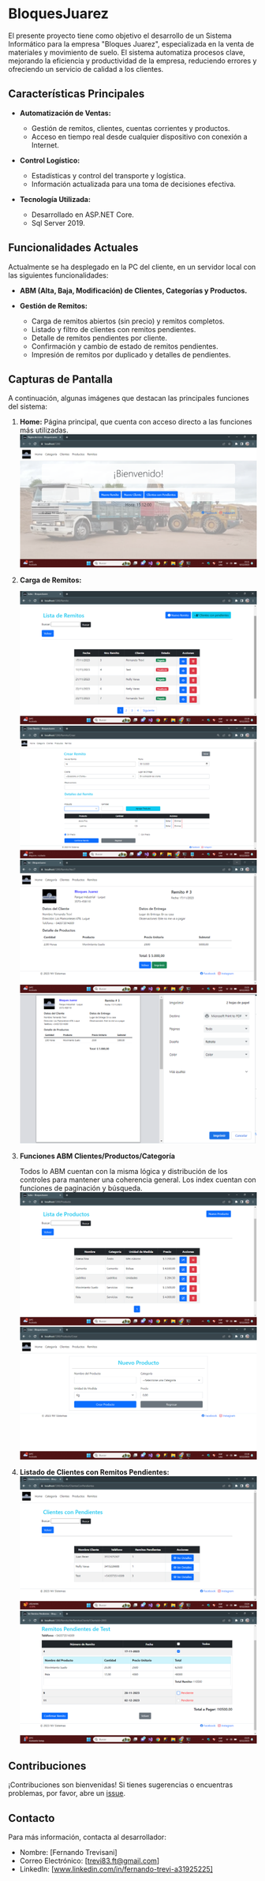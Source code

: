 # BloquesJuarez

El presente proyecto tiene como objetivo el desarrollo de un Sistema Informático para la empresa "Bloques Juarez", especializada en la venta de materiales y movimiento de suelo. El sistema automatiza procesos clave, mejorando la eficiencia y productividad de la empresa, reduciendo errores y ofreciendo un servicio de calidad a los clientes.

## Características Principales

- **Automatización de Ventas:**
  - Gestión de remitos, clientes, cuentas corrientes y productos.
  - Acceso en tiempo real desde cualquier dispositivo con conexión a Internet.

- **Control Logístico:**
  - Estadísticas y control del transporte y logística.
  - Información actualizada para una toma de decisiones efectiva.

- **Tecnología Utilizada:**
  - Desarrollado en ASP.NET Core.
  - Sql Server 2019.

## Funcionalidades Actuales

Actualmente se ha desplegado en la PC del cliente, en un servidor local con las siguientes funcionalidades:

- **ABM (Alta, Baja, Modificación) de Clientes, Categorías y Productos.**
  
- **Gestión de Remitos:**
  - Carga de remitos abiertos (sin precio) y remitos completos.
  - Listado y filtro de clientes con remitos pendientes.
  - Detalle de remitos pendientes por cliente.
  - Confirmación y cambio de estado de remitos pendientes.
  - Impresión de remitos por duplicado y detalles de pendientes.

## Capturas de Pantalla

A continuación, algunas imágenes que destacan las principales funciones del sistema:

1. **Home:**
   Página principal, que cuenta con acceso directo a las funciones más utilizadas.
   ![Principal](BloquesJuarez/wwwroot/imagenes/JuarezCapturas/Home.png)

2. **Carga de Remitos:**
   
   ![Listado de remitos](BloquesJuarez/wwwroot/imagenes/JuarezCapturas/IndexRemito.png)
   ![Carga de remito y detalles](BloquesJuarez/wwwroot/imagenes/JuarezCapturas/MasterDetails.png)
   ![Ver remito](BloquesJuarez/wwwroot/imagenes/JuarezCapturas/VerRemito.png)
   ![Imprimir Remito](BloquesJuarez/wwwroot/imagenes/JuarezCapturas/ImprimirRemito.png)
   
3. **Funciones ABM Clientes/Productos/Categoría**

     Todos lo ABM cuentan con la misma lógica y distribución de los controles para mantener una coherencia general. Los index cuentan con funciones de paginación y búsqueda.
   ![Listado de productos](BloquesJuarez/wwwroot/imagenes/JuarezCapturas/IndexProd.png)
   ![Crear Cliente](BloquesJuarez/wwwroot/imagenes/JuarezCapturas/NuevoCliente.png)
   
4. **Listado de Clientes con Remitos Pendientes:**
   ![Listado de clientes con pendientes](BloquesJuarez/wwwroot/imagenes/JuarezCapturas/ClientesConPendientes.png)
   ![Detalle de Pendientes del cliente](BloquesJuarez/wwwroot/imagenes/JuarezCapturas/VerPendientesCliente.png)

## Contribuciones

¡Contribuciones son bienvenidas! Si tienes sugerencias o encuentras problemas, por favor, abre un [issue](https://github.com/FernandoTrevi/BloquesJuarez).

## Contacto

Para más información, contacta al desarrollador:

- Nombre: [Fernando Trevisani]
- Correo Electrónico: [trevi83.ft@gmail.com]
- LinkedIn: [www.linkedin.com/in/fernando-trevi-a31925225]
